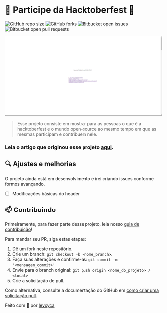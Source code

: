 # 🌸 Participe da Hacktoberfest 🌸

![GitHub repo size](https://img.shields.io/github/repo-size/levxyca/hacktoberfest?style=for-the-badge)
![GitHub forks](https://img.shields.io/github/forks/levxyca/hacktoberfest?style=for-the-badge)
![Bitbucket open issues](https://img.shields.io/bitbucket/issues/levxyca/hacktoberfest?style=for-the-badge)
![Bitbucket open pull requests](https://img.shields.io/bitbucket/pr-raw/levxyca/hacktoberfest?style=for-the-badge)

![Imagem de exemplo da página inicial do site](img/example.png)

> Esse projeto consiste em mostrar para as pessoas o que é a hacktoberfest e o mundo open-source ao mesmo tempo em que as mesmas participam e contribuem nele.

### Leia o artigo que originou esse projeto [aqui]().

## 🔍 Ajustes e melhorias

O projeto ainda está em desenvolvimento e irei criando issues conforme formos avançando.

- [ ] Modificações básicas do header

## 📫 Contribuindo

Primeiramente, para fazer parte desse projeto, leia nosso [guia de contribuição](CONTRIBUTING.md)!

Para mandar seu PR, siga estas etapas:

1. Dê um fork neste repositório.
2. Crie um branch: `git checkout -b <nome_branch>`.
3. Faça suas alterações e confirme-as: `git commit -m '<mensagem_commit>'`
4. Envie para o branch original: `git push origin <nome_do_projeto> / <local>`
5. Crie a solicitação de pull.

Como alternativa, consulte a documentação do GitHub em [como criar uma solicitação pull](https://help.github.com/en/github/collaborating-with-issues-and-pull-requests/creating-a-pull-request).

Feito com 💙 por [levxyca](https://levxyca.codes/)
